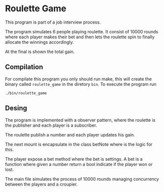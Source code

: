 # Roulette Game

This program is part of a job interview process.

The program simulates 6 people playing roulette. It consist of 10000 rounds where each player makes their bet and then lets the roulette spin to finally allocate the winnings accordingly.

At the final is shown the total gain.

## Compilation

For compilate this program you only should run make, this will create the binary called `roulette_game` in the diretory `bin`.
To execute the program run 

    ./bin/roulette_game

## Desing

The program is implemented with a observer pattern, where the roulette is the publisher and each player is a subscriber.

The roulette publish a number and each player updates his gain. 

The next mount is encapsulate in the class betNote where is the logic for this.

The player expose a bet method where the bet is settings. A bet is a function where given a number return a bool indicate if the player won or lost.

The main file simulates the process of 10000 rounds managing concurrency between the players and a croupier.
